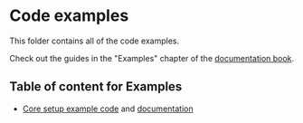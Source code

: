 # Code examples

This folder contains all of the code examples. 

Check out the guides in the "Examples" chapter of the [documentation book](https://3d-game-ref.debuglines.com/examples/). 

## Table of content for Examples

- [Core setup example code](core-setup-example) and [documentation](https://3d-game-ref.debuglines.com/examples/core-setup.html)
